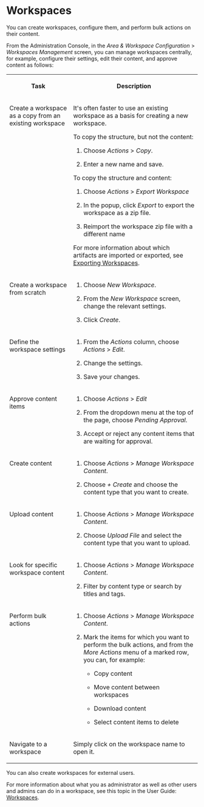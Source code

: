<!-- loiob5d14d267fff414a9ddad50d6b501d10 -->

# Workspaces

You can create workspaces, configure them, and perform bulk actions on their content.

From the Administration Console, in the *Area & Workspace Configuration* \> *Workspaces Management* screen, you can manage workspaces centrally, for example, configure their settings, edit their content, and approve content as follows:


<table>
<tr>
<th valign="top">

Task



</th>
<th valign="top">

Description



</th>
</tr>
<tr>
<td valign="top">

Create a workspace as a copy from an existing workspace



</td>
<td valign="top">

It's often faster to use an existing workspace as a basis for creating a new workspace.

To copy the structure, but not the content:

1.  Choose *Actions* \> *Copy*.

2.  Enter a new name and save.


To copy the structure and content:

1.  Choose *Actions* \> *Export Workspace*
2.  In the popup, click *Export* to export the workspace as a zip file.

3.  Reimport the workspace zip file with a different name


For more information about which artifacts are imported or exported, see [Exporting Workspaces](exporting-workspaces-1176af7.md).



</td>
</tr>
<tr>
<td valign="top">

Create a workspace from scratch



</td>
<td valign="top">

1.  Choose *New Workspace*.

2.  From the *New Workspace* screen, change the relevant settings.

3.  Click *Create*.




</td>
</tr>
<tr>
<td valign="top">

Define the workspace settings



</td>
<td valign="top">

1.  From the *Actions* column, choose *Actions* \> *Edit*.

2.  Change the settings.

3.  Save your changes.




</td>
</tr>
<tr>
<td valign="top">

Approve content items



</td>
<td valign="top">

1.  Choose *Actions* \> *Edit*

2.  From the dropdown menu at the top of the page, choose *Pending Approval*.

3.  Accept or reject any content items that are waiting for approval.




</td>
</tr>
<tr>
<td valign="top">

Create content



</td>
<td valign="top">

1.  Choose *Actions* \> *Manage Workspace Content*.

2.  Choose *\+ Create* and choose the content type that you want to create.




</td>
</tr>
<tr>
<td valign="top">

Upload content



</td>
<td valign="top">

1.  Choose *Actions* \> *Manage Workspace Content*.

2.  Choose *Upload File* and select the content type that you want to upload.




</td>
</tr>
<tr>
<td valign="top">

Look for specific workspace content



</td>
<td valign="top">

1.  Choose *Actions* \> *Manage Workspace Content*.

2.  Filter by content type or search by titles and tags.




</td>
</tr>
<tr>
<td valign="top">

Perform bulk actions



</td>
<td valign="top">

1.  Choose *Actions* \> *Manage Workspace Content*.

2.  Mark the items for which you want to perform the bulk actions, and from the *More Actions* menu of a marked row, you can, for example:

    -   Copy content

    -   Move content between workspaces

    -   Download content

    -   Select content items to delete





</td>
</tr>
<tr>
<td valign="top">

Navigate to a workspace



</td>
<td valign="top">

Simply click on the workspace name to open it.



</td>
</tr>
</table>

You can also create workspaces for external users.

For more information about what you as administrator as well as other users and admins can do in a workspace, see this topic in the User Guide: [Workspaces](https://help.sap.com/viewer/fec5ca6e3229418f84a932c745cbe985/Cloud/en-US/8ff3df94802449f3877af5c380b22c4b.html).

